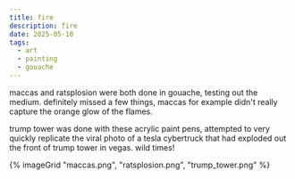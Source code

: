 ```yaml
---
title: fire
description: fire
date: 2025-05-10
tags:
  - art
  - painting
  - gouache
---
```


maccas and ratsplosion were both done in gouache, testing out the medium. definitely missed a few things, maccas for example didn't really capture the orange glow of the flames.

trump tower was done with these acrylic paint pens, attempted to very quickly replicate the viral photo of a tesla cybertruck that had exploded out the front of trump tower in vegas. wild times!

{% imageGrid "maccas.png", "ratsplosion.png", "trump_tower.png" %}
